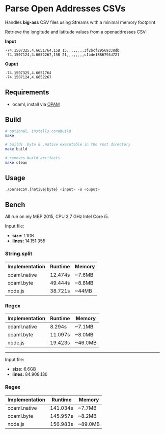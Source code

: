 # Parse Open Addresses CSVs

Handles **big-ass** CSV files using Streams with a minimal memory footprint.

Retrieve the longitude and latitude values from a openaddresses CSV:

**Input**
```
-74.1507325,4.6651764,15B 15,,,,,,,,3f2bcf29569338db
-74.1507124,4.6652267,15B 21,,,,,,,,c1bde1886793d721
```

**Ouput**
```
-74.1507325,4.6651764
-74.1507124,4.6652267
```

## Requirements

- ocaml, install via [OPAM](https://opam.ocaml.org/doc/Install.html)

## Build

```sh
# optional, installs corebuild
make

# builds .byte & .native executable in the root directory
make build

# removes build artifacts
make clean
```

## Usage

```sh
./parseCSV.{native|byte} <input> -o <ouput>
```

## Bench

All run on my MBP 2015, CPU 2,7 GHz Intel Core i5.

Input file:
- **size:** 1.1GB
- **lines:** 14.151.355

### String.split

| Implementation | Runtime | Memory |
| -------------- | ------- | ------ |
| ocaml.native   | 12.474s | ~7.6MB |
| ocaml.byte     | 49.444s | ~8.8MB |
| node.js        | 38.721s | ~44MB  |

### Regex

| Implementation | Runtime | Memory   |
| -------------- | ------- | ------   |
| ocaml.native   | 8.294s  | ~7.1MB   |
| ocaml.byte     | 11.097s | ~8.0MB   |
| node.js        | 19.423s | ~46.0MB  |

---

Input file:
- **size:** 6.6GB
- **lines:** 84.908.130

### Regex

| Implementation | Runtime | Memory   |
| -------------- | ------- | ------   |
| ocaml.native   | 141.034s  | ~7.7MB   |
| ocaml.byte     | 145.957s | ~8.2MB   |
| node.js        | 156.983s | ~89.0MB  |

